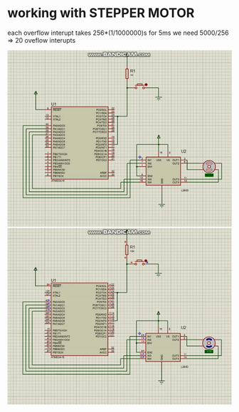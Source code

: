 # working with STEPPER MOTOR

each overflow interupt takes 256*(1/1000000)s for 5ms we need 5000/256 => 20 oveflow interupts 

![circuit](https://github.com/erfan-kanani/embeded-systems/blob/master/Ex%205/part%201/1.gif)
![circuit](https://github.com/erfan-kanani/embeded-systems/blob/master/Ex%205/part%202/2.gif)

